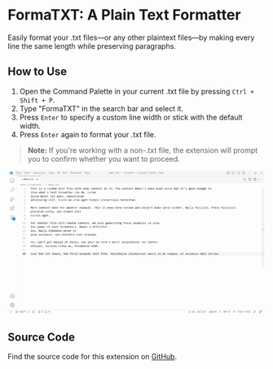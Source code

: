 # FormaTXT: A Plain Text Formatter
Easily format your .txt files—or any other plaintext files—by making every line the same length while preserving paragraphs.

## How to Use
1. Open the Command Palette in your current .txt file by pressing `Ctrl + Shift + P`.
2. Type "FormaTXT" in the search bar and select it.
3. Press `Enter` to specify a custom line width or stick with the default width.
4. Press `Enter` again to format your .txt file.

> **Note:** If you're working with a non-.txt file, the extension will prompt you to confirm whether you want to proceed.

![Demo GIF](demo.gif)

## Source Code
Find the source code for this extension on [GitHub](https://github.com/Q1CHENL/formatxt-vscode-extension).
